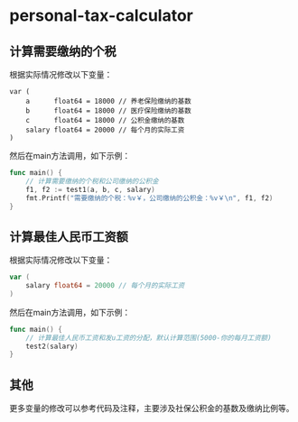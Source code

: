 # personal-tax-calculator

## 计算需要缴纳的个税
根据实际情况修改以下变量：
```
var (
	a      float64 = 18000 // 养老保险缴纳的基数
	b      float64 = 18000 // 医疗保险缴纳的基数
	c      float64 = 18000 // 公积金缴纳的基数
	salary float64 = 20000 // 每个月的实际工资
)
```
然后在main方法调用，如下示例：
```go
func main() {
	// 计算需要缴纳的个税和公司缴纳的公积金
	f1, f2 := test1(a, b, c, salary)
	fmt.Printf("需要缴纳的个税：%v￥，公司缴纳的公积金：%v￥\n", f1, f2)
}
```

## 计算最佳人民币工资额
根据实际情况修改以下变量：
```go
var (
	salary float64 = 20000 // 每个月的实际工资
)
```
然后在main方法调用，如下示例：
```go
func main() {
	// 计算最佳人民币工资和发u工资的分配，默认计算范围(5000-你的每月工资额)
	test2(salary)
}

```

## 其他
更多变量的修改可以参考代码及注释，主要涉及社保公积金的基数及缴纳比例等。
